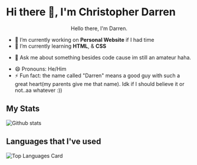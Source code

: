 # Hi there 👋, I'm Christopher Darren

<p align="center">Hello there, I'm Darren.</p>
  
<!--
**darrenxx3/darrenxx3** is a ✨ _special_ ✨ repository because its `README.md` (this file) appears on your GitHub profile.

Here are some ideas to get you started:-->

- 🔭 I’m currently working on **Personal Website** if I had time
- 🌱 I’m currently learning **HTML**, & **CSS**
<!-- - 👯 I’m looking to collaborate on ...
- 🤔 I’m looking for help with ...-->
- 💬 Ask me about something besides code cause im still an amateur haha.
<!-- - 📫 How to reach me: ... -->
- 😄 Pronouns: He/Him
- ⚡ Fun fact: the name called "Darren" means a good guy with such a great heart(my parents give me that name). Idk if I should believe it or not..aa whatever :)) 

##  My Stats
![Github stats](https://github-readme-stats-sigma-five.vercel.app/api?username=darrenxx3&theme=tokyonight&show_icons=true&count_private=true)

##  Languages that I've used
![Top Languages Card](https://github-readme-stats.vercel.app/api/top-langs/?username=darrenxx3&layout=compact&theme=tokyonight)

